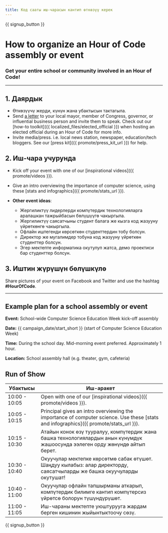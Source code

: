 ```yaml
---
title: Код сааты иш-чарасын кантип өткөзүү керек
---
```


{{ signup_button }}

# How to organize an Hour of Code assembly or event

### Get your entire school or community involved in an Hour of Code!

* * *

## 1. Даярдык

- Өткөзүүчү жерди, күнүн жана убактысын тактагыла.
- Send [a letter](https://hourofcode.com/promote/resources#sample-emails) to your local mayor, member of Congress, governor, or influential business person and invite them to speak. Check out our [how-to toolkit]({{ localized_files/elected_official }}) when hosting an elected official during an Hour of Code for more info.
- Invite media/press. i.e. local news station, newspaper, education/tech bloggers. See our [press kit]({{ promote/press_kit_url }}) for help.

## 2. Иш-чара учурунда

- Kick off your event with one of our [inspirational videos]({{ promote/videos }}).
- Give an intro overviewing the importance of computer science, using these [stats and infographics]({{ promote/stats_url }}).   
      
    
- **Other event ideas**: 
    - Жергиликтүү лидерлерди компүтердик технологияларга аралашкан тажрыйбасын бөлүшүүгө чакыргыла.
    - Жергиликтүү саясатчыны студент балага же кызга код жазууну үйрөткөнгө чакыргыла.
    - Офлайн иштегенди көрсөткөн студенттердин тобу болсун.
    - Директор же мугалимдер тобуна код жазууну үйрөткөн студенттер болсун.
    - Эгер мектепте информатика окутулуп жатса, демо проектиси бар студенттер болсун.

## 3. Иштин жүрүшүн бөлүшкүлө

Share pictures of your event on Facebook and Twitter and use the hashtag **#HourOfCode**.

* * *

## Example plan for a school assembly or event

**Event:** School-wide Computer Science Education Week kick-off assembly

**Date:** {{ campaign_date/start_short }} (start of Computer Science Education Week)

**Time:** During the school day. Mid-morning event preferred. Approximately 1 hour.

**Location:** School assembly hall (e.g. theater, gym, cafeteria)

## Run of Show

| Убактысы      | Иш-аракет                                                                                                                             |
| ------------- | ------------------------------------------------------------------------------------------------------------------------------------- |
| 10:00 - 10:05 | Open with one of our [inspirational videos]({{ promote/videos }}).                                                                    |
| 10:05 - 10:15 | Principal gives an intro overviewing the importance of computer science. Use these [stats and infographics]({{ promote/stats_url }}). |
| 10:15 - 10:30 | Атайын конок өзү тууралуу, компүтердик жана башка технологиялардын анын күнүмдүк жашоосунда ээлеген орду жөнүндө айтып берет.         |
| 10:30 - 10:40 | Окуучулар мектепке көрсөтмө сабак өтүшөт. Шаңдуу кылабыз: алар директорду, саясатчыларды же башка окуучуларды окутушат!               |
| 10:40 - 11:00 | Окуучулар офлайн тапшырманы аткарып, компүтердик билимге кантип компүтерсиз үйрөтсө болорун түшүндүрүшөт.                             |
| 11:00 - 11:05 | Иш-чараны мектепте уюштурууга жардам берген кишинин жыйынтыктоочу сөзү.                                                               |

{{ signup_button }}
